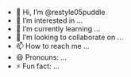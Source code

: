 - 👋 Hi, I’m @restyle05puddle
- 👀 I’m interested in ...
- 🌱 I’m currently learning ...
- 💞️ I’m looking to collaborate on ...
- 📫 How to reach me ...
- 😄 Pronouns: ...
- ⚡ Fun fact: ...

<!---
restyle05puddle/restyle05puddle is a ✨ special ✨ repository because its `README.md` (this file) appears on your GitHub profile.
You can click the Preview link to take a look at your changes.
--->
